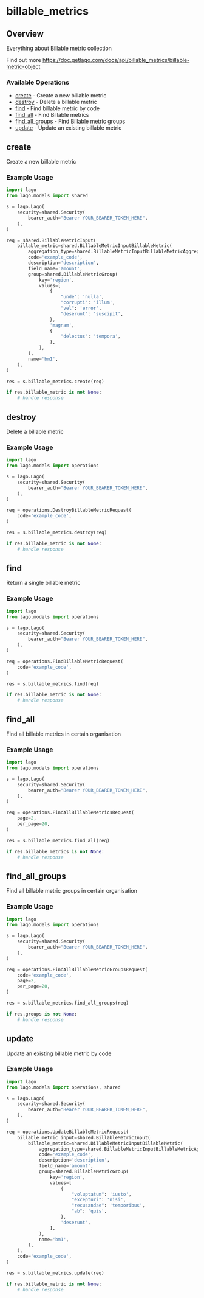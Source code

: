 # billable_metrics

## Overview

Everything about Billable metric collection

Find out more
<https://doc.getlago.com/docs/api/billable_metrics/billable-metric-object>
### Available Operations

* [create](#create) - Create a new billable metric
* [destroy](#destroy) - Delete a billable metric
* [find](#find) - Find billable metric by code
* [find_all](#find_all) - Find Billable metrics
* [find_all_groups](#find_all_groups) - Find Billable metric groups
* [update](#update) - Update an existing billable metric

## create

Create a new billable metric

### Example Usage

```python
import lago
from lago.models import shared

s = lago.Lago(
    security=shared.Security(
        bearer_auth="Bearer YOUR_BEARER_TOKEN_HERE",
    ),
)

req = shared.BillableMetricInput(
    billable_metric=shared.BillableMetricInputBillableMetric(
        aggregation_type=shared.BillableMetricInputBillableMetricAggregationTypeEnum.MAX_AGG,
        code='example_code',
        description='description',
        field_name='amount',
        group=shared.BillableMetricGroup(
            key='region',
            values=[
                {
                    "unde": 'nulla',
                    "corrupti": 'illum',
                    "vel": 'error',
                    "deserunt": 'suscipit',
                },
                'magnam',
                {
                    "delectus": 'tempora',
                },
            ],
        ),
        name='bm1',
    ),
)

res = s.billable_metrics.create(req)

if res.billable_metric is not None:
    # handle response
```

## destroy

Delete a billable metric

### Example Usage

```python
import lago
from lago.models import operations

s = lago.Lago(
    security=shared.Security(
        bearer_auth="Bearer YOUR_BEARER_TOKEN_HERE",
    ),
)

req = operations.DestroyBillableMetricRequest(
    code='example_code',
)

res = s.billable_metrics.destroy(req)

if res.billable_metric is not None:
    # handle response
```

## find

Return a single billable metric

### Example Usage

```python
import lago
from lago.models import operations

s = lago.Lago(
    security=shared.Security(
        bearer_auth="Bearer YOUR_BEARER_TOKEN_HERE",
    ),
)

req = operations.FindBillableMetricRequest(
    code='example_code',
)

res = s.billable_metrics.find(req)

if res.billable_metric is not None:
    # handle response
```

## find_all

Find all billable metrics in certain organisation

### Example Usage

```python
import lago
from lago.models import operations

s = lago.Lago(
    security=shared.Security(
        bearer_auth="Bearer YOUR_BEARER_TOKEN_HERE",
    ),
)

req = operations.FindAllBillableMetricsRequest(
    page=2,
    per_page=20,
)

res = s.billable_metrics.find_all(req)

if res.billable_metrics is not None:
    # handle response
```

## find_all_groups

Find all billable metric groups in certain organisation

### Example Usage

```python
import lago
from lago.models import operations

s = lago.Lago(
    security=shared.Security(
        bearer_auth="Bearer YOUR_BEARER_TOKEN_HERE",
    ),
)

req = operations.FindAllBillableMetricGroupsRequest(
    code='example_code',
    page=2,
    per_page=20,
)

res = s.billable_metrics.find_all_groups(req)

if res.groups is not None:
    # handle response
```

## update

Update an existing billable metric by code

### Example Usage

```python
import lago
from lago.models import operations, shared

s = lago.Lago(
    security=shared.Security(
        bearer_auth="Bearer YOUR_BEARER_TOKEN_HERE",
    ),
)

req = operations.UpdateBillableMetricRequest(
    billable_metric_input=shared.BillableMetricInput(
        billable_metric=shared.BillableMetricInputBillableMetric(
            aggregation_type=shared.BillableMetricInputBillableMetricAggregationTypeEnum.SUM_AGG,
            code='example_code',
            description='description',
            field_name='amount',
            group=shared.BillableMetricGroup(
                key='region',
                values=[
                    {
                        "voluptatum": 'iusto',
                        "excepturi": 'nisi',
                        "recusandae": 'temporibus',
                        "ab": 'quis',
                    },
                    'deserunt',
                ],
            ),
            name='bm1',
        ),
    ),
    code='example_code',
)

res = s.billable_metrics.update(req)

if res.billable_metric is not None:
    # handle response
```
